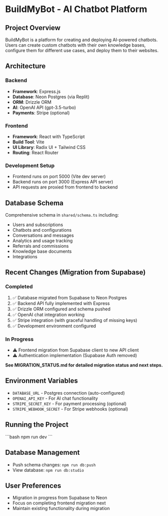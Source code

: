 # BuildMyBot - AI Chatbot Platform

## Project Overview
BuildMyBot is a platform for creating and deploying AI-powered chatbots. Users can create custom chatbots with their own knowledge bases, configure them for different use cases, and deploy them to their websites.

## Architecture

### Backend
- **Framework**: Express.js
- **Database**: Neon Postgres (via Replit)
- **ORM**: Drizzle ORM
- **AI**: OpenAI API (gpt-3.5-turbo)
- **Payments**: Stripe (optional)

### Frontend
- **Framework**: React with TypeScript
- **Build Tool**: Vite
- **UI Library**: Radix UI + Tailwind CSS
- **Routing**: React Router

### Development Setup
- Frontend runs on port 5000 (Vite dev server)
- Backend runs on port 3000 (Express API server)
- API requests are proxied from frontend to backend

## Database Schema
Comprehensive schema in `shared/schema.ts` including:
- Users and subscriptions
- Chatbots and configurations
- Conversations and messages
- Analytics and usage tracking
- Referrals and commissions
- Knowledge base documents
- Integrations

## Recent Changes (Migration from Supabase)

### Completed
1. ✅ Database migrated from Supabase to Neon Postgres
2. ✅ Backend API fully implemented with Express
3. ✅ Drizzle ORM configured and schema pushed
4. ✅ OpenAI chat integration working
5. ✅ Stripe integration (with graceful handling of missing keys)
6. ✅ Development environment configured

### In Progress
- ⚠️ Frontend migration from Supabase client to new API client
- ⚠️ Authentication implementation (Supabase Auth removed)

**See MIGRATION_STATUS.md for detailed migration status and next steps.**

## Environment Variables
- `DATABASE_URL` - Postgres connection (auto-configured)
- `OPENAI_API_KEY` - For AI chat functionality
- `STRIPE_SECRET_KEY` - For payment processing (optional)
- `STRIPE_WEBHOOK_SECRET` - For Stripe webhooks (optional)

## Running the Project
\`\`\`bash
npm run dev
\`\`\`

## Database Management
- Push schema changes: `npm run db:push`
- View database: `npm run db:studio`

## User Preferences
- Migration in progress from Supabase to Neon
- Focus on completing frontend migration next
- Maintain existing functionality during migration
